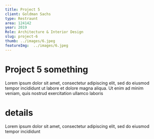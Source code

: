 ```yaml
---
title: Project 5
client: Goldman Sachs
type: Restraunt
area: 124142
year: 2019
Role: Architecture & Interior Design
slug: project-6
thumb: ../images/6.jpeg
featureImg:  ../images/6.jpeg
---
```


# Project 5 something

Lorem ipsum dolor sit amet, consectetur adipiscing elit, sed do eiusmod tempor incididunt ut labore et dolore magna aliqua. Ut enim ad minim veniam, quis nostrud exercitation ullamco laboris

# details

Lorem ipsum dolor sit amet, consectetur adipiscing elit, sed do eiusmod tempor incididunt